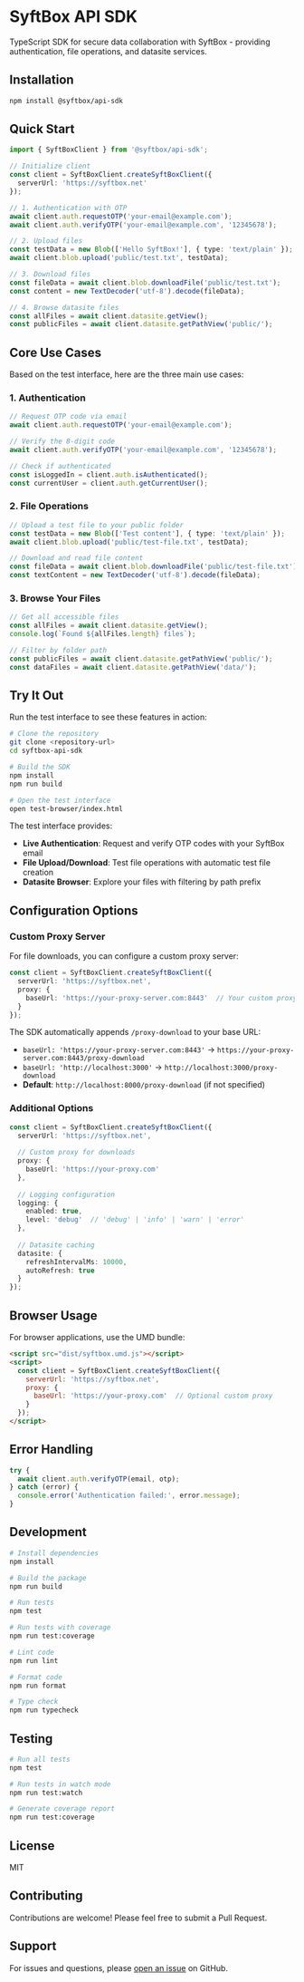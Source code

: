 # SyftBox API SDK

TypeScript SDK for secure data collaboration with SyftBox - providing authentication, file operations, and datasite services.

## Installation

```bash
npm install @syftbox/api-sdk
```

## Quick Start

```typescript
import { SyftBoxClient } from '@syftbox/api-sdk';

// Initialize client
const client = SyftBoxClient.createSyftBoxClient({
  serverUrl: 'https://syftbox.net'
});

// 1. Authentication with OTP
await client.auth.requestOTP('your-email@example.com');
await client.auth.verifyOTP('your-email@example.com', '12345678');

// 2. Upload files
const testData = new Blob(['Hello SyftBox!'], { type: 'text/plain' });
await client.blob.upload('public/test.txt', testData);

// 3. Download files  
const fileData = await client.blob.downloadFile('public/test.txt');
const content = new TextDecoder('utf-8').decode(fileData);

// 4. Browse datasite files
const allFiles = await client.datasite.getView();
const publicFiles = await client.datasite.getPathView('public/');
```

## Core Use Cases

Based on the test interface, here are the three main use cases:

### 1. Authentication
```typescript
// Request OTP code via email
await client.auth.requestOTP('your-email@example.com');

// Verify the 8-digit code
await client.auth.verifyOTP('your-email@example.com', '12345678');

// Check if authenticated
const isLoggedIn = client.auth.isAuthenticated();
const currentUser = client.auth.getCurrentUser();
```

### 2. File Operations  
```typescript
// Upload a test file to your public folder
const testData = new Blob(['Test content'], { type: 'text/plain' });
await client.blob.upload('public/test-file.txt', testData);

// Download and read file content
const fileData = await client.blob.downloadFile('public/test-file.txt');
const textContent = new TextDecoder('utf-8').decode(fileData);
```

### 3. Browse Your Files
```typescript
// Get all accessible files  
const allFiles = await client.datasite.getView();
console.log(`Found ${allFiles.length} files`);

// Filter by folder path
const publicFiles = await client.datasite.getPathView('public/');
const dataFiles = await client.datasite.getPathView('data/');
```

## Try It Out

Run the test interface to see these features in action:

```bash
# Clone the repository
git clone <repository-url>
cd syftbox-api-sdk

# Build the SDK
npm install
npm run build

# Open the test interface
open test-browser/index.html
```

The test interface provides:
- **Live Authentication**: Request and verify OTP codes with your SyftBox email
- **File Upload/Download**: Test file operations with automatic test file creation
- **Datasite Browser**: Explore your files with filtering by path prefix

## Configuration Options

### Custom Proxy Server
For file downloads, you can configure a custom proxy server:

```typescript
const client = SyftBoxClient.createSyftBoxClient({
  serverUrl: 'https://syftbox.net',
  proxy: {
    baseUrl: 'https://your-proxy-server.com:8443'  // Your custom proxy server
  }
});
```

The SDK automatically appends `/proxy-download` to your base URL:
- `baseUrl: 'https://your-proxy-server.com:8443'` → `https://your-proxy-server.com:8443/proxy-download`
- `baseUrl: 'http://localhost:3000'` → `http://localhost:3000/proxy-download`
- **Default**: `http://localhost:8000/proxy-download` (if not specified)

### Additional Options
```typescript
const client = SyftBoxClient.createSyftBoxClient({
  serverUrl: 'https://syftbox.net',
  
  // Custom proxy for downloads
  proxy: {
    baseUrl: 'https://your-proxy.com'
  },
  
  // Logging configuration  
  logging: {
    enabled: true,
    level: 'debug'  // 'debug' | 'info' | 'warn' | 'error'
  },
  
  // Datasite caching
  datasite: {
    refreshIntervalMs: 10000,
    autoRefresh: true
  }
});
```

## Browser Usage

For browser applications, use the UMD bundle:

```html
<script src="dist/syftbox.umd.js"></script>
<script>
  const client = SyftBoxClient.createSyftBoxClient({
    serverUrl: 'https://syftbox.net',
    proxy: {
      baseUrl: 'https://your-proxy.com'  // Optional custom proxy
    }
  });
</script>
```

## Error Handling

```typescript
try {
  await client.auth.verifyOTP(email, otp);
} catch (error) {
  console.error('Authentication failed:', error.message);
}
```

## Development

```bash
# Install dependencies
npm install

# Build the package
npm run build

# Run tests
npm test

# Run tests with coverage
npm run test:coverage

# Lint code
npm run lint

# Format code
npm run format

# Type check
npm run typecheck
```

## Testing

```bash
# Run all tests
npm test

# Run tests in watch mode
npm run test:watch

# Generate coverage report
npm run test:coverage
```

## License

MIT

## Contributing

Contributions are welcome! Please feel free to submit a Pull Request.

## Support

For issues and questions, please [open an issue](https://github.com/syftbox/syftbox-api-sdk/issues) on GitHub.